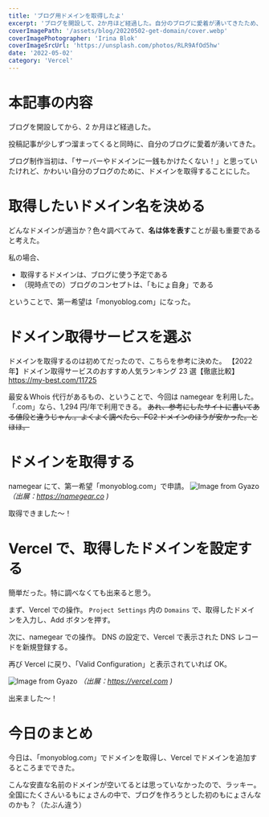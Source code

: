 ```yaml
---
title: 'ブログ用ドメインを取得したよ'
excerpt: 'ブログを開設して、2か月ほど経過した。自分のブログに愛着が湧いてきたため、ブログ用のドメインを取得することにした。'
coverImagePath: '/assets/blog/20220502-get-domain/cover.webp'
coverImagePhotographer: 'Irina Blok'
coverImageSrcUrl: 'https://unsplash.com/photos/RLR9AfOd5hw'
date: '2022-05-02'
category: 'Vercel'
---
```


# 本記事の内容

ブログを開設してから、2 か月ほど経過した。

投稿記事が少しずつ溜まってくると同時に、自分のブログに愛着が湧いてきた。

ブログ制作当初は、「サーバーやドメインに一銭もかけたくない！」と思っていたけれど、かわいい自分のブログのために、ドメインを取得することにした。

# 取得したいドメイン名を決める

どんなドメインが適当か？色々調べてみて、**名は体を表す**ことが最も重要であると考えた。

私の場合、

- 取得するドメインは、ブログに使う予定である
- （現時点での）ブログのコンセプトは、「もにょ自身」である

ということで、第一希望は「monyoblog.com」になった。

# ドメイン取得サービスを選ぶ

ドメインを取得するのは初めてだったので、こちらを参考に決めた。
【2022 年】ドメイン取得サービスのおすすめ人気ランキング 23 選【徹底比較】
<https://my-best.com/11725>

最安＆Whois 代行があるもの、ということで、今回は namegear を利用した。「.com」なら、1,294 円/年で利用できる。
~~あれ、参考にしたサイトに書いてある値段と違うじゃん.。よくよく調べたら、FC2 ドメインのほうが安かった。とほほ。~~

# ドメインを取得する

namegear にて、第一希望「monyoblog.com」で申請。
![Image from Gyazo](https://i.gyazo.com/56128cc06eacc055fc1feeb38695331f.png)
_（出展：<https://namegear.co> )_

取得できました～！

# Vercel で、取得したドメインを設定する

簡単だった。特に調べなくても出来ると思う。

まず、Vercel での操作。
`Project Settings` 内の `Domains` で、取得したドメインを入力し、Add ボタンを押す。

次に、namegear での操作。
DNS の設定で、Vercel で表示された DNS レコードを新規登録する。

再び Vercel に戻り、「Valid Configuration」と表示されていれば OK。

![Image from Gyazo](https://i.gyazo.com/c07232a562dff6cd960a3819d077bb95.png)
_（出展：<https://vercel.com> )_

出来ました～！

# 今日のまとめ

今日は、「monyoblog.com」でドメインを取得し、Vercel でドメインを追加するところまでできた。

こんな安直な名前のドメインが空いてるとは思っていなかったので、ラッキー。
全国にたくさんいるもにょさんの中で、ブログを作ろうとした初のもにょさんなのかも？（たぶん違う）
